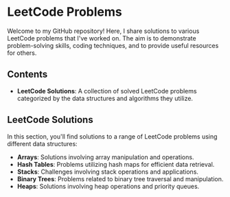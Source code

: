 # LeetCode Problems

Welcome to my GitHub repository! Here, I share solutions to various LeetCode problems that I've worked on. The aim is to demonstrate problem-solving skills, coding techniques, and to provide useful resources for others.

## Contents

- **LeetCode Solutions**: A collection of solved LeetCode problems categorized by the data structures and algorithms they utilize.
  
## LeetCode Solutions

In this section, you'll find solutions to a range of LeetCode problems using different data structures:

- **Arrays**: Solutions involving array manipulation and operations.
- **Hash Tables**: Problems utilizing hash maps for efficient data retrieval.
- **Stacks**: Challenges involving stack operations and applications.
- **Binary Trees**: Problems related to binary tree traversal and manipulation.
- **Heaps**: Solutions involving heap operations and priority queues.






